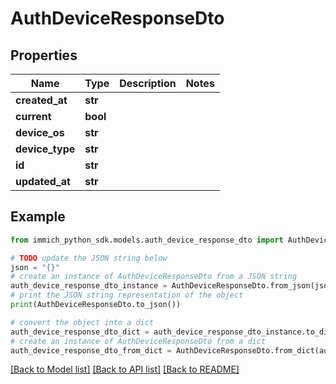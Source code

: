 # AuthDeviceResponseDto


## Properties

Name | Type | Description | Notes
------------ | ------------- | ------------- | -------------
**created_at** | **str** |  | 
**current** | **bool** |  | 
**device_os** | **str** |  | 
**device_type** | **str** |  | 
**id** | **str** |  | 
**updated_at** | **str** |  | 

## Example

```python
from immich_python_sdk.models.auth_device_response_dto import AuthDeviceResponseDto

# TODO update the JSON string below
json = "{}"
# create an instance of AuthDeviceResponseDto from a JSON string
auth_device_response_dto_instance = AuthDeviceResponseDto.from_json(json)
# print the JSON string representation of the object
print(AuthDeviceResponseDto.to_json())

# convert the object into a dict
auth_device_response_dto_dict = auth_device_response_dto_instance.to_dict()
# create an instance of AuthDeviceResponseDto from a dict
auth_device_response_dto_from_dict = AuthDeviceResponseDto.from_dict(auth_device_response_dto_dict)
```
[[Back to Model list]](../README.md#documentation-for-models) [[Back to API list]](../README.md#documentation-for-api-endpoints) [[Back to README]](../README.md)


